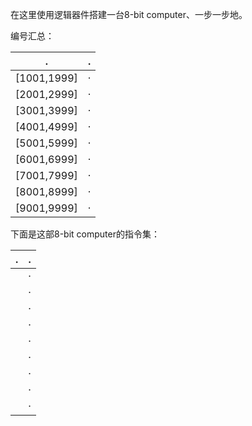 在这里使用逻辑器件搭建一台8-bit computer、一步一步地。  

编号汇总：  

.              | .                  |
 ------------- | ------------------ |
[1001,1999]    | ·                  |
[2001,2999]    | ·                  |
[3001,3999]    | ·                  |
[4001,4999]    | ·                  |
[5001,5999]    | ·                  |
[6001,6999]    | ·                  |
[7001,7999]    | ·                  |
[8001,8999]    | ·                  |
[9001,9999]    | ·                  |

下面是这部8-bit computer的指令集：  

.              | .                  |
 ------------- | ------------------ |
               | ·                  |
               | ·                  |
               | ·                  |
               | ·                  |
               | ·                  |
               | ·                  |
               | ·                  |
               | ·                  |
               | ·                  |

